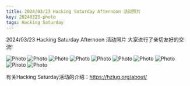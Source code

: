 ```yaml
---
title: 2024/03/23 Hacking Saturday Afternoon 活动照片
key: 20240323-photo
tags: Hacking Saturday
---
```


2024/03/23 Hacking Saturday Afternoon 活动照片
大家进行了亲切友好的交流!

![Photo](https://github.com/hzlug/res2024/blob/main/q1/03-23/DSC09444.JPG?raw=true)
![Photo](https://github.com/hzlug/res2024/blob/main/q1/03-23/DSC09446.JPG?raw=true)
![Photo](https://github.com/hzlug/res2024/blob/main/q1/03-23/DSC09449.JPG?raw=true)
![Photo](https://github.com/hzlug/res2024/blob/main/q1/03-23/DSC09451.JPG?raw=true)
![Photo](https://github.com/hzlug/res2024/blob/main/q1/03-23/DSC09452.JPG?raw=true)
![Photo](https://github.com/hzlug/res2024/blob/main/q1/03-23/DSC09453.JPG?raw=true)
![Photo](https://github.com/hzlug/res2024/blob/main/q1/03-23/DSC09456.JPG?raw=true)
![Photo](https://github.com/hzlug/res2024/blob/main/q1/03-23/DSC09457.JPG?raw=true)
![Photo](https://github.com/hzlug/res2024/blob/main/q1/03-23/DSC09465.JPG?raw=true)
![Photo](https://github.com/hzlug/res2024/blob/main/q1/03-23/DSC09467.JPG?raw=true)

有关Hacking Saturday活动的介绍：<https://hzlug.org/about/>
